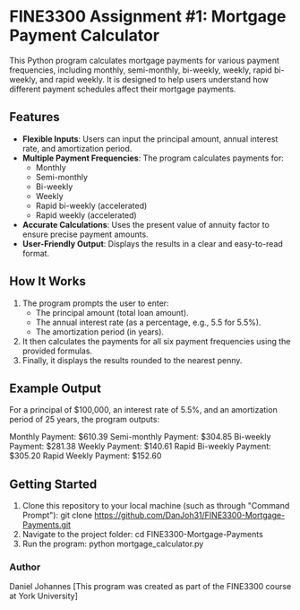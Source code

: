 # FINE3300 Assignment #1: Mortgage Payment Calculator

This Python program calculates mortgage payments for various payment frequencies, including monthly, semi-monthly, bi-weekly, weekly, rapid bi-weekly, and rapid weekly. It is designed to help users understand how different payment schedules affect their mortgage payments.

## Features
- **Flexible Inputs**: Users can input the principal amount, annual interest rate, and amortization period.
- **Multiple Payment Frequencies**: The program calculates payments for:
  - Monthly
  - Semi-monthly
  - Bi-weekly
  - Weekly
  - Rapid bi-weekly (accelerated)
  - Rapid weekly (accelerated)
- **Accurate Calculations**: Uses the present value of annuity factor to ensure precise payment amounts.
- **User-Friendly Output**: Displays the results in a clear and easy-to-read format.

## How It Works
1. The program prompts the user to enter:
   - The principal amount (total loan amount).
   - The annual interest rate (as a percentage, e.g., 5.5 for 5.5%).
   - The amortization period (in years).
2. It then calculates the payments for all six payment frequencies using the provided formulas.
3. Finally, it displays the results rounded to the nearest penny.

## Example Output
For a principal of $100,000, an interest rate of 5.5%, and an amortization period of 25 years, the program outputs:

Monthly Payment: $610.39
Semi-monthly Payment: $304.85
Bi-weekly Payment: $281.38
Weekly Payment: $140.61
Rapid Bi-weekly Payment: $305.20
Rapid Weekly Payment: $152.60


## Getting Started
1. Clone this repository to your local machine (such as through "Command Prompt"):
   git clone https://github.com/DanJoh31/FINE3300-Mortgage-Payments.git
2. Navigate to the project folder:
    cd FINE3300-Mortgage-Payments
3. Run the program:
    python mortgage_calculator.py

### Author
Daniel Johannes
[This program was created as part of the FINE3300 course at York University]
